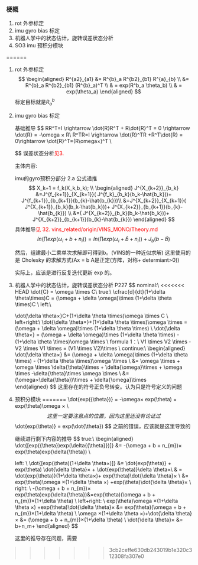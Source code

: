 <!--
 * @Author: Liu Weilong
 * @Date: 2021-04-08 20:11:49
<<<<<<< HEAD
 * @LastEditors: Liu Weilong
 * @LastEditTime: 2021-04-11 09:24:00
=======
 * @LastEditors: Liu Weilong 
 * @LastEditTime: 2021-04-09 18:21:47
>>>>>>> 3cb2ceffe630db243019b1e320c312308fa307e0
 * @Description: 
-->
### 梗概
1. rot 外参标定
2. imu gyro bias 标定
3. 机器人学中的状态估计，旋转误差状态分析
4. SO3 imu 预积分模块

======
1. rot 外参标定
   $$
   \begin{aligned}
           R^{a2}_{a1} &= R^{b}_a R^{b2}_{b1} R^{a}_{b}
    \\
     &= R^{b}_a R^{b2}_{b1} (R^{b}_a)^T
     \\
     & = exp(R^b_a \theta_b)
     \\
     & = exp(\theta_a)
   \end{aligned}
   $$
   标定目标就是$R^{b}_a$

2. imu gyro bias 标定
   
   基础推导
   $$
    RR^T=I \rightarrow \dot{R}R^T + R\dot{R}^T = 0 \rightarrow \dot{R}  = -\omega × R\\
    R^TR=I \rightarrow \dot{R}^TR +R^T\dot{R} = 0\rightarrow \dot{R}^T=(R\omega×)^T   \\
    

   $$
   误差状态分析<font color = "Red">见3.</font>
   
   主体内容:

   imu的gyro预积分部分
   2.a 公式递推
   $$
   X_k+1 = f_k(X_k,b_k); 
   \\
   \begin{aligned}
      J^{X_{k+2}}_{b_k} &=J^{f_{k+1}}_{X_{k+1}}( J^{f_k}_{b_k}(b_k-\hat{b_k}))+ J^{f_{k+1}}_{b_{k+1}}(b_{k}-\hat{b_{k}})\\
      &=J^{X_{k+2}}_{X_{k+1}}( J^{X_{k+1}}_{b_k}(b_k-\hat{b_k}))+ J^{X_{k+2}}_{b_{k+1}}(b_{k}-\hat{b_{k}})
      \\
      &=( J^{X_{k+2}}_{b_k}(b_k-\hat{b_k}))+ J^{X_{k+2}}_{b_{k+1}}(b_{k}-\hat{b_{k}})      
   \end{aligned}
   $$
   具体推导<font color = "Red">见 32. vins_related/origin/VINS_MONO/Theory.md </font>
   $$
      In(\prod exp(\omega_i + b + n_i))
      = In(\prod exp(\omega_i + \hat{b} + n_i)) + J_{b}(b-\hat{b})
   $$

   然后，组建最小二乘单次求解即可得到b。(VINS的一种近似求解) 这里使用的是 Cholesky 的求解方式(Ax = b A是正定(方阵，对称+ determiant>0))
   
   实际上，应该是进行反复迭代更新 exp 的。

3. 机器人学中的状态估计，旋转误差状态分析
   P227
   $$
   nominal:\\
<<<<<<< HEAD
   \dot{C} = \omega \times C\\
   true:\\
   \cfrac{d}{dt}(1+\delta \theta\times)C = (\omega + \delta \omega)\times (1+\delta \theta \times)C \\
   left:\\
   
   \dot{\delta \theta×}C+(1+\delta \theta \times)\omega \times C \\
   left+right:\\
   \dot{\delta \theta×}+(1+\delta \theta \times)\omega \times = (\omega + \delta \omega)\times (1+\delta \theta \times)
   \\
   \dot{\delta \theta×} = (\omega + \delta \omega)\times (1+\delta \theta \times) - (1+\delta \theta \times)\omega \times
   \\
   formula 1：\\
   V1 \times V2 \times - V2 \times V1 \times = (V1 \times V2)\times
   \\
   continue:\\
   \begin{aligned}
      \dot{\delta \theta×} &= (\omega + \delta \omega)\times (1+\delta \theta \times) - (1+\delta \theta \times)\omega \times
      \\
      &= \omega \times + \omega \times \delta{\theta}\times + \delta{\omega}\times + \omega \times -\delta{\theta}\times \omega \times
      \\
      &=(\omega×\delta{\theta})\times + \delta{\omega}\times      
   \end{aligned}
   $$
   这里存在的符号正负号转变。认为只是符号定义的问题

4. 预积分模块
=======
    \dot{exp({\theta})} = -\omega× exp(\theta) = exp(\theta)\omega ×
    \\
   $$
   这里一定要注意点的位置，因为这里还没有论证过
   $$
   \dot{exp(\theta)} = exp(\dot{\theta}) 
   $$
   之前的错误，应该就是这里导致的

   继续进行剩下内容的推导
   $$
   true:\\
    \begin{aligned}
    \dot{[exp({\theta})exp(\delta{{\theta}})]} &= -(\omega + b + n_{m})× exp(\theta)exp(\delta{\theta})
    \\

    left:
    \\
    \dot{[exp(\theta)(1+\delta \theta×)]} &= \dot{exp(\theta)} + exp(\theta) \dot{\delta \theta}× + \dot{exp(\theta)}\delta \theta×\\
    & = \dot{exp(\theta)}(1+\delta \theta×)+ exp(\theta)\dot{\delta \theta}×
    \\
    &= exp(\theta)\omega ×(1+\delta \theta ×) +exp(\theta)\dot{\delta \theta}×
    \\
    right:
    \\
    -(\omega + b + n_{m})× exp(\theta)exp(\delta{\theta})&=exp(\theta)(\omega + b + n_{m})×(1+\delta \theta)
    \\
    left+right:
    \\
    exp(\theta)\omega ×(1+\delta \theta ×) +exp(\theta)\dot{\delta \theta}× &= exp(\theta)(\omega + b + n_{m})×(1+\delta \theta)
    \\
    \omega ×(1+\delta \theta ×)+\dot{\delta \theta}× &= (\omega + b + n_{m})×(1+\delta \theta)
    \\
    \dot{\delta \theta}× &= b+n_m+
   \end{aligned}
   $$

   这里的推导存在问题，需要
>>>>>>> 3cb2ceffe630db243019b1e320c312308fa307e0
